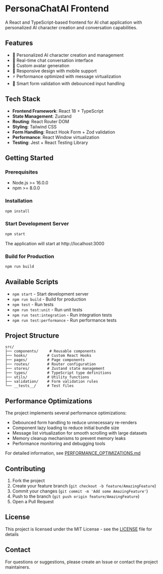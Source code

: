 # PersonaChatAI Frontend

A React and TypeScript-based frontend for AI chat application with personalized AI character creation and conversation capabilities.

## Features

- 🤖 Personalized AI character creation and management
- 💬 Real-time chat conversation interface
- 🎨 Custom avatar generation
- 📱 Responsive design with mobile support
- ⚡ Performance optimized with message virtualization
- 🧠 Smart form validation with debounced input handling

## Tech Stack

- **Frontend Framework**: React 18 + TypeScript
- **State Management**: Zustand
- **Routing**: React Router DOM
- **Styling**: Tailwind CSS
- **Form Handling**: React Hook Form + Zod validation
- **Performance**: React Window virtualization
- **Testing**: Jest + React Testing Library

## Getting Started

### Prerequisites

- Node.js >= 16.0.0
- npm >= 8.0.0

### Installation

```bash
npm install
```

### Start Development Server

```bash
npm start
```

The application will start at http://localhost:3000

### Build for Production

```bash
npm run build
```

## Available Scripts

- `npm start` - Start development server
- `npm run build` - Build for production
- `npm test` - Run tests
- `npm run test:unit` - Run unit tests
- `npm run test:integration` - Run integration tests
- `npm run test:performance` - Run performance tests

## Project Structure

```
src/
├── components/     # Reusable components
├── hooks/         # Custom React Hooks
├── pages/         # Page components
├── routes/        # Router configuration
├── stores/        # Zustand state management
├── types/         # TypeScript type definitions
├── utils/         # Utility functions
├── validation/    # Form validation rules
└── __tests__/     # Test files
```

## Performance Optimizations

The project implements several performance optimizations:

- Debounced form handling to reduce unnecessary re-renders
- Component lazy loading to reduce initial bundle size
- Message list virtualization for smooth scrolling with large datasets
- Memory cleanup mechanisms to prevent memory leaks
- Performance monitoring and debugging tools

For detailed information, see [PERFORMANCE_OPTIMIZATIONS.md](./PERFORMANCE_OPTIMIZATIONS.md)

## Contributing

1. Fork the project
2. Create your feature branch (`git checkout -b feature/AmazingFeature`)
3. Commit your changes (`git commit -m 'Add some AmazingFeature'`)
4. Push to the branch (`git push origin feature/AmazingFeature`)
5. Open a Pull Request

## License

This project is licensed under the MIT License - see the [LICENSE](LICENSE) file for details

## Contact

For questions or suggestions, please create an Issue or contact the project maintainers.